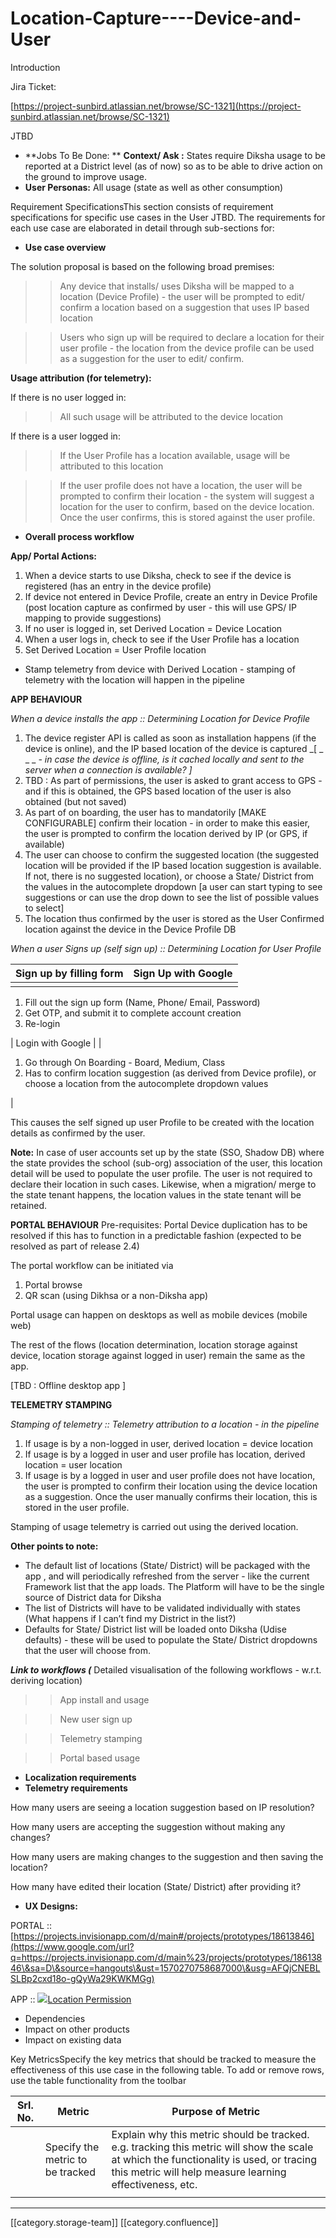 # Location-Capture----Device-and-User

Introduction

Jira Ticket:&#x20;

[https://project-sunbird.atlassian.net/browse/SC-1321](https://project-sunbird.atlassian.net/browse/SC-1321)

JTBD

* \*\*Jobs To Be Done: \*\* **Context/ Ask :** States require Diksha usage to be reported at a District level (as of now) so as to be able to drive action on the ground to improve usage.&#x20;
* **User Personas:** All usage (state as well as other consumption)

Requirement SpecificationsThis section consists of requirement specifications for specific use cases in the User JTBD. The requirements for each use case are elaborated in detail through sub-sections for:

* **Use case overview**

The solution proposal is based on the following broad premises:

> > Any device that installs/ uses Diksha will be mapped to a location (Device Profile) - the user will be prompted to edit/ confirm a location based on a suggestion that uses IP based location&#x20;

> > Users who sign up will be required to declare a location for their user profile - the location from the device profile can be used as a suggestion for the user to edit/ confirm.

**Usage attribution (for telemetry):**

If there is no user logged in:

> > All such usage will be attributed to the device location

If there is a user logged in:

> > If the User Profile has a location available, usage will be attributed to this location

> > If the user profile does not have a location, the user will be prompted to confirm their location - the system will suggest a location for the user to confirm, based on the device location. Once the user  confirms, this is stored against the user profile.

* **Overall process workflow**

**App/ Portal Actions:**

1. When a device starts to use Diksha, check to see if the device is registered (has an entry in the device profile)
2. If device not entered in Device Profile, create an entry in Device Profile (post location capture as confirmed by user - this will use GPS/ IP mapping to provide suggestions)
3. If no user is logged in, set Derived Location = Device Location
4. When a user logs in, check to see if the User Profile has a location
5. Set Derived Location = User Profile location

* Stamp telemetry from device with Derived Location - stamping of telemetry with the location will happen in the pipeline

**APP BEHAVIOUR**

_When a device installs the app :: Determining Location for Device Profile_

1. The device register API is called as soon as installation happens (if the device is online), and the IP based location of the device is captured  \_\[ \_ \_  \_ _- in case the device is offline, is it cached locally and sent to the server when a connection is available? ]_
2. TBD : As part of permissions, the user is asked to grant access to GPS - and if this is obtained, the GPS based location of the user is also obtained (but not saved)
3. As part of on boarding, the user has to mandatorily \[MAKE CONFIGURABLE] confirm their location - in order to make this easier, the user is prompted to confirm the location derived by IP (or GPS, if available)
4. The user can choose to confirm the suggested location (the suggested location will be provided if the IP based location suggestion is available. If not, there is no suggested location), or choose a State/ District from the values in the autocomplete dropdown \[a user can start typing to see suggestions or can use the drop down to see the list of possible values to select]
5. The location thus confirmed by the user is stored as the User Confirmed location against the device in the Device Profile DB

_When a user Signs up (self sign up) :: Determining Location for User Profile_

| Sign up by filling form | Sign Up with Google |
| ----------------------- | ------------------- |
|                         |                     |

1. Fill out the sign up form (Name, Phone/ Email, Password)
2. Get OTP, and submit it to complete account creation
3. Re-login

\| Login with Google | |

1. Go through On Boarding - Board, Medium, Class
2. Has to confirm location suggestion (as derived from Device profile), or choose a location from the autocomplete dropdown values

|

This causes the self signed up user Profile to be created with the location details as confirmed by the user.

**Note:**   In case of user accounts set up by the state (SSO, Shadow DB) where the state provides the school (sub-org) association of the user, this location detail will be used to populate the user profile. The user is not required to declare their location in such cases. Likewise, when a migration/ merge to the state tenant happens, the location values in the state tenant will be retained.

**PORTAL BEHAVIOUR** Pre-requisites: Portal Device duplication has to be resolved if this has to function in a predictable fashion (expected to be resolved as part of release 2.4)

The portal workflow can be initiated via

1. Portal browse
2. QR scan (using Dikhsa or a non-Diksha app)

Portal usage can happen on desktops as well as mobile devices (mobile web)

The rest of the flows (location determination, location storage against device, location storage against logged in user) remain the same as the app.

\[TBD : Offline desktop app  ]

**TELEMETRY STAMPING**

_Stamping of telemetry :: Telemetry attribution to a location - in the pipeline_

1. If usage is by a non-logged in user, derived location = device location
2. If usage is by a logged in user and user profile has location, derived location = user location
3. If usage is by a logged in user and user profile does not have location, the user is prompted to confirm their location using the device location as a suggestion. Once the user manually confirms their location, this is stored in the user profile.&#x20;

Stamping of usage telemetry is carried out using the derived location.

**Other points to note:**

* The default list of locations (State/ District) will be packaged with the app , and will periodically refreshed from the server - like the current Framework list that the app loads. The Platform will have to be the single source of District data for Diksha
* The list of Districts will have to be validated individually with states (What happens if I can’t find my District in the list?)
* Defaults for State/ District list will be loaded onto Diksha (Udise defaults) - these will be used to populate the State/ District dropdowns that the user will choose from.&#x20;

_**Link to workflows (**_ Detailed visualisation of the following workflows - w.r.t. deriving location)

> > App install and usage

> > New user sign up

> > Telemetry stamping

> > Portal based usage

* **Localization requirements**
* **Telemetry requirements**

How many users are seeing a location suggestion based on IP resolution?

How many users are accepting the suggestion without making any changes?

How many users are making changes to the suggestion and then saving the location?

How many have edited their location (State/ District) after providing it?

* **UX Designs:**

PORTAL :: [https://projects.invisionapp.com/d/main#/projects/prototypes/18613846](https://www.google.com/url?q=https://projects.invisionapp.com/d/main%23/projects/prototypes/18613846\&sa=D\&source=hangouts\&ust=1570270758687000\&usg=AFQjCNEBLSLBp2cxd18o-gQyWa29KWKMGg)

APP :: [![](../../../../PRD/prd-ed-td-req-3uo/images/storage)Location Permission](https://invis.io/U2TXHEOVHAE)

* Dependencies
* Impact on other products
* Impact on existing data &#x20;

Key MetricsSpecify the key metrics that should be tracked to measure the effectiveness of this use case in the following table. To add or remove rows, use the table functionality from the toolbar

| Srl. No. | Metric                           | Purpose of Metric                                                                                                                                                                                  |
| -------- | -------------------------------- | -------------------------------------------------------------------------------------------------------------------------------------------------------------------------------------------------- |
|          | Specify the metric to be tracked | Explain why this metric should be tracked. e.g. tracking this metric will show the scale at which the functionality is used, or tracing this metric will help measure learning effectiveness, etc. |
|          |                                  |                                                                                                                                                                                                    |

***

\[\[category.storage-team]] \[\[category.confluence]]

